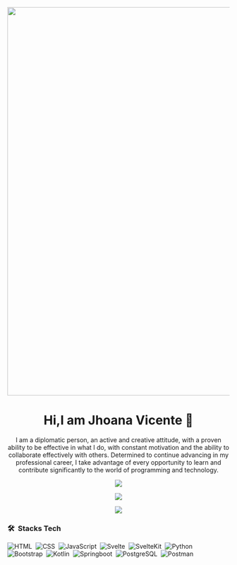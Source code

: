 <p align="center"><img src="https://github.com/JhoanaVicente/jhoanavicente/assets/126072279/920505e9-b8ce-47ad-a29e-c9f456d3be82" width="880" heigth="80"></p>

<h1 align="center"> Hi,I am Jhoana Vicente 👋</h1>

<p align="center">I am a diplomatic person, an active and creative attitude, with a proven ability to be effective in what I do, with constant motivation and the ability to collaborate effectively with others. Determined to continue advancing in my professional career, I take advantage of every opportunity to learn and contribute significantly to the world of programming and technology.</p>  

<p align="center"><img src="https://github-readme-stats.vercel.app/api/top-langs/?username=JhoanaVicente&layout=compact&hide=TSQL&theme=chartreuse-dark"></p>
<p align="center"><img src="https://github-readme-stats.vercel.app/api?username=jhoanavicente&count_private=true&show_icons=true&&theme=chartreuse-dark&include_all_commits=true%22%20width=%22400"></p>
<p align="center"><img src="https://github-readme-streak-stats.herokuapp.com/?user=jhoanavicente&theme=chartreuse-dark"></p>

### 🛠 &nbsp;Stacks Tech  

![HTML](https://img.shields.io/badge/-HTML-05122A?style=flat&logo=HTML5)&nbsp;
![CSS](https://img.shields.io/badge/-CSS-05122A?style=flat&logo=CSS3&logoColor=1572B6)&nbsp;
![JavaScript](https://img.shields.io/badge/-JavaScript-05122A?style=flat&logo=javascript)&nbsp;
![Svelte](https://img.shields.io/badge/-Svelte-05122A?style=flat&logo=svelte)&nbsp;
![SvelteKit](https://img.shields.io/badge/-SvelteKit-05122A?style=flat&logo=sveltekit)&nbsp;
![Python](https://img.shields.io/badge/-Python-05122A?style=flat&logo=python)&nbsp;
![Bootstrap](https://img.shields.io/badge/-Bootstrap-05122A?style=flat&logo=bootstrap&logoColor=563D7C)&nbsp;
![Kotlin](https://img.shields.io/badge/-Kotlin-05122A?style=flat&logo=kotlin)&nbsp;
![Springboot](https://img.shields.io/badge/-Springboot-05122A?style=flat&logo=springboot)&nbsp;
![PostgreSQL](https://img.shields.io/badge/-PostgreSQL-05122A?style=flat&logo=postgresql&logoColor=336791)&nbsp;
![Postman](https://img.shields.io/badge/-Postman-05122A?style=flat&logo=postman)&nbsp;
